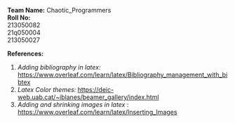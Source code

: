**Team Name:** Chaotic_Programmers  
**Roll No:**  
213050082  
21q050004  
213050027  

**References:**  

1. *Adding bibliography in latex:* https://www.overleaf.com/learn/latex/Bibliography_management_with_bibtex  
2. *Latex Color themes:* https://deic-web.uab.cat/~iblanes/beamer_gallery/index.html 
3. *Adding and shrinking images in latex* : https://www.overleaf.com/learn/latex/Inserting_Images
